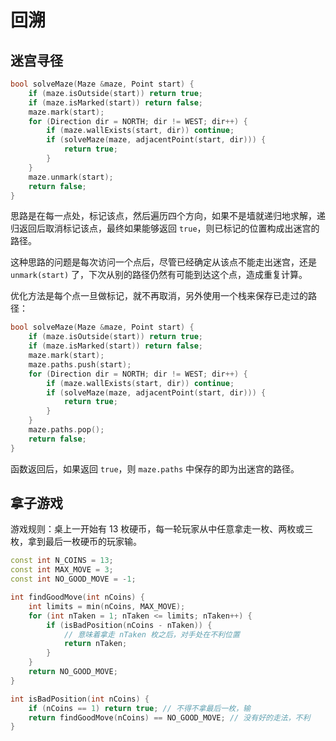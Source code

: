 # 回溯

## 迷宫寻径

```cpp
bool solveMaze(Maze &maze, Point start) {
    if (maze.isOutside(start)) return true;
    if (maze.isMarked(start)) return false;
    maze.mark(start);
    for (Direction dir = NORTH; dir != WEST; dir++) {
        if (maze.wallExists(start, dir)) continue;
        if (solveMaze(maze, adjacentPoint(start, dir))) {
            return true;
        }
    }
    maze.unmark(start);
    return false;
}
```

思路是在每一点处，标记该点，然后遍历四个方向，如果不是墙就递归地求解，递归返回后取消标记该点，最终如果能够返回 `true`，则已标记的位置构成出迷宫的路径。

这种思路的问题是每次访问一个点后，尽管已经确定从该点不能走出迷宫，还是 `unmark(start)` 了，下次从别的路径仍然有可能到达这个点，造成重复计算。

优化方法是每个点一旦做标记，就不再取消，另外使用一个栈来保存已走过的路径：

```cpp
bool solveMaze(Maze &maze, Point start) {
    if (maze.isOutside(start)) return true;
    if (maze.isMarked(start)) return false;
    maze.mark(start);
    maze.paths.push(start);
    for (Direction dir = NORTH; dir != WEST; dir++) {
        if (maze.wallExists(start, dir)) continue;
        if (solveMaze(maze, adjacentPoint(start, dir))) {
            return true;
        }
    }
    maze.paths.pop();
    return false;
}
```

函数返回后，如果返回 `true`，则 `maze.paths` 中保存的即为出迷宫的路径。

## 拿子游戏

游戏规则：桌上一开始有 13 枚硬币，每一轮玩家从中任意拿走一枚、两枚或三枚，拿到最后一枚硬币的玩家输。

```cpp
const int N_COINS = 13;
const int MAX_MOVE = 3;
const int NO_GOOD_MOVE = -1;

int findGoodMove(int nCoins) {
    int limits = min(nCoins, MAX_MOVE);
    for (int nTaken = 1; nTaken <= limits; nTaken++) {
        if (isBadPosition(nCoins - nTaken)) {
            // 意味着拿走 nTaken 枚之后，对手处在不利位置
            return nTaken;
        }
    }
    return NO_GOOD_MOVE;
}

int isBadPosition(int nCoins) {
    if (nCoins == 1) return true; // 不得不拿最后一枚，输
    return findGoodMove(nCoins) == NO_GOOD_MOVE; // 没有好的走法，不利
}
```

